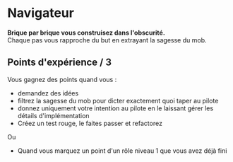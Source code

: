 # Navigateur
__Brique par brique vous construisez dans l'obscurité.__  
Chaque pas vous rapproche du but en extrayant la sagesse du mob.

## Points d'expérience / 3 
Vous gagnez des points quand vous :
* demandez des idées
* filtrez la sagesse du mob pour dicter exactement quoi taper au pilote
* donnez uniquement votre intention au pilote en le laissant gérer les détails d'implémentation
* Créez un test rouge, le faites passer et refactorez

Ou
* Quand vous marquez un point d'un rôle niveau 1 que vous avez déjà fini